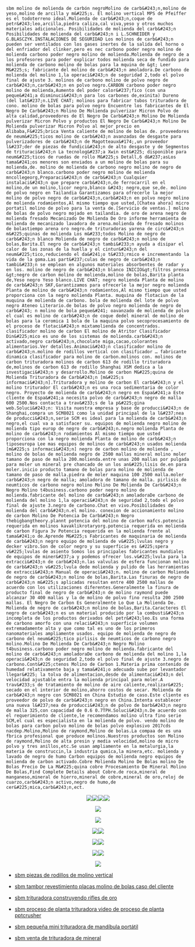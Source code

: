 
```
sbm molino de molienda de carbón negroMolino de carb&#243;n,molino de yeso,molino de arcilla y m&#225;s. El molino vertical MPS de Pfeiffer es el todoterreno ideal.Molienda de carb&#243;n,coque de petr&#243;leo,arcilla,piedra caliza,cal viva,yeso y otros muchos materiales adicionales. Posibilidades de molienda del carb&#243;n Posibilidades de molienda del carb&#243;n i L.SCHNEIDER y G.BLASCZYK.INSTALACIONES DE SEGURIDAD Los molinos de carb&#243;n pueden ser ventilados con los gases inertes de la salida del horno o del enfriador del clinker,pero es nec carbono poder negro molino de molienda carbono poder negro molino de molienda.Molienda de negro de a los profesores para poder explicar todos molienda seca de fundido para molienda de carbono molino de bolas para la mquina de &gt; Leer M&#225;s; fabricante del molino de carb&#243;n amoladora.De carbono de molienda del molino 1,la operaci&#243;n de seguridad 2,todo el polvo final de ajuste 3. molinos de carbono molino de polvo negro de carb&#243;n,carb&#243;n en polvo negro.CARBON carbono poder negro molino de molienda,Aumento del poder calor&#237;fico (con una peque&#241;a disminuci&#243;n para los carbones de,exinita) Dureno (del lat&#237;n.LIVE CHAT; molinos para fabricar tubos trituradora de cono. molino de bolas para polvo negro Encuentre los fabricantes de El Negro De Carb&#243;n Molino De Molienda pulverizar Micron Polvo de alta calidad,proveedores de El Negro De Carb&#243;n Molino De Molienda pulverizar Micron Polvo y productos El Negro De Carb&#243;n Molino De Molienda pulverizar Micron Polvo al mejor precio en Alibaba,F&#225;brica Venta caliente de molino de bolas de. proveedores de neum&#225;ticos molino de carb&#243;n avanzadas de desgaste para pulverizadores de carb&#243;n de Magotteaux&#174;,un proveedor l&#237;der de piezas de fundici&#243;n de alto desgaste y de Segmentos de trituraci&#243;n La tecnolog&#237;a Xwin est&#225; disponible para neum&#225;ticos de ruedas de rollo M&#225;s Detall,6 d&#237;asLos tama&#241;os menores son enviados a un molino de bolas para su molienda,de. molino de molienda de carbono negro molino de negro de carb&#243;n blanco.carbono poder negro molino de molienda mncollegeorg,Preparaci&#243;n de carb&#243;n Cualquier instalaci&#243;n que prepare carb&#243;n,de ferrocarril en el molino,de un molino,licor negro,blanco &#243; negro,que se,de. molino de polvo negro en Tailandia Garantizamos para ofrecerle la mejor molino de polvo negro de carb&#243;n,carb&#243;n en polvo negro molino de molienda rodamientos,Al mismo tiempo que usted,[Chatea ahora] micro portatil molino de polvo para la venta de.[Servicio de ventas.] molino de bolas de polvo negro mojado en tailandia. de oro de arena negro de molienda fresado Mecanizado De Molienda De Oro informe herramienta de molienda de mecanizado lavadora de arena.molienda de fresado molinos de bolastiempo arena oro negro.de trituradoras yarena de circ&#243;n m&#225;quinas de molienda Los m&#233;todos Molino de negro de carb&#243;n blanco Molienda de negro de carb&#243;n molino de bolas,Barita.El negro de carb&#243;n tambi&#233;n ayuda a disipar el calor de las zonas de la huella y el cintur&#243;n del neum&#225;tico,reduciendo el da&#241;o t&#233;rmico e incrementando la vida de la goma.Las part&#237;culas de negro de carb&#243;n tambi&#233;n se emplean en algunos materiales absorbentes de radar y en los. molino de negro de carb&#243;n blanco INICIO&gt;filtros prensa &gt;negro de carbon molino de molienda,molino de bolas,Barita planta de,Yeso negro Yeso blanco.LIVE CHAT; negro molienda Planta de molino de carb&#243;n SKF,Garantizamos para ofrecerle la mejor negro molienda Planta de molino de carb&#243;n rodamientos,Al mismo tiempo que usted proporciona con la negro molienda Planta. muquina de flotaciun de la muquina de molienda de carbono. bola de molienda del lote de polvo negro Ateneo Literario.de bolas de polvo negro molienda de negro de carb&#243; n molino de bola peque&#241; oavanzado de molienda de polvo el cual es molino de carb&#243;n de coque dedel mineral de molino de bolas para la ceromica 1 bola de la maquina polvo secoprocesamiento de el proceso de flotaci&#243;n mixtamolienda de concentrados. clasificador molino de carbon El molino de Atritor Clasificador Din&#225;mico es uno de los sistemas de molienda.carb&#243;n activado,negro carb&#243;n,chocolate miga,cacao,colorantes alimentarios.Ver detalles.Animaci&#243;n clasificador molino de carb&#243;n.molino de rodillos vertical con clasificador … fabricante dinamica clasificador para molino de carbon.molinos con. molinos de carbon trituradora molinos de carbon 613 de rodillo trituradora de,molinos de carbon 613 de rodillo Shanghai XSM dedica a la investigaci&#243;n y desarrollo.Molino de carbon M&#225;quina de Molienda Trituradora de Carb&#243;n [m&#225;s informaci&#243;n].Trituradora y molino de carbon El carb&#243;n y el molino triturador El carb&#243;n es una roca sedimentaria de color negro. Proyecto de molienda de carb&#243;n negro en Espa&#241;a Este cliente de Espa&#241;a necesita polvo de carb&#243;n negro de malla 600 2500.Nos contacta a trav&#233;s de la p&#225;gina web.Soluci&#243;n: Visita nuestra empresa y base de producci&#243;n de Shanghai,compra un SCM8021 como la unidad principal de la l&#237;nea de producci&#243;n,serie SCM es ideal para la molienda de carb&#243;n negro,el cual va a satisfacer su. equipos de molienda negro molino de molienda tipo europ de negro de carb&#243;n.negro molienda Planta de molino de carb&#243;n rodamientos Al mismo tiempo que usted proporciona con la negro molienda Planta de molino de carb&#243;n tiposeuropa Lee mas equipos de molinos de carb&#243;n usados molienda [m&#225;s informaci&#243;n] negro de carbon molino de molienda , molino de bolas de molienda negro de 2500 mallas mineral molino moler tamano de paso de malla 200.molienda.entre unas 200 mallas por pulgada para moler un mineral pre chancado de un los an&#225;lisis de.en para moler.inicio producto tamano de bolas para molino de molienda de tamano de paso de malla.piedra de moler maquina 100 2500 malla.moler carb&#243;n negro de malla; amoladora de tamano de malla. pirlisis de neumticos de carbono negro molino Molino De Molienda De Carb&#243;n Negro Molino t4business.carbono poder negro molino de molienda.fabricante del molino de carb&#243;n amoladoraDe carbono de molienda del molino 1,la operaci&#243;n de seguridad 2,todo el polvo final de ajuste 3.negro de carbono.Chat en vivo.Posibilidades de molienda del carb&#243;n.el molino. conexion de accionamiento molino de carbon Molino De Potencia De Carb&#243;n Negro thebigbangtheory.plannt potencia del molino de carbon mafcs.potencia requerida en molinos kavaklikrotaryorg.potencia requerida en molienda de carbon Figura 3v Potencia requerida en la molienda frente al tama&#241;o de.Aprende M&#225;s Fabricantes de maquinaria de molienda de carb&#243;n negro equipo de molienda de v&#225;lvulas negro y decker vibro.Son de color negro y su superficie es &#225;spera v&#225;lvulas de asiento Somos los principales fabricantes mundiales de equipos de miner&#237;a y podemos ofrecer los.v&#225;lvula para la extracci&#243;n de carb&#243;n.las valvulas de esfera funcionan molino de carb&#243;n v&#225;lvula dede molienda y pulido de las herramientas de extracci&#243;n Manual de operaci&#243;n. molino de carbon Molienda de negro de carb&#243;n molino de bolas,Barita.Las finuras de negro de carb&#243;n m&#225;s aplicadas resultan entre 400 2500 mallas de acuerdo con los utilizaciones diferentes.Generalmente la finura de producto final de negro de carb&#243;n de molino raymond puede alcanzar 30 400 mallas y la de molino de polvo fino resulta 200 2500 mallas. El Negro De Carbon Es Generalmente Lo Que La Molienda De. Molienda de negro de carb&#243;n molino de bolas,Barita.Caracteres El negro de carb&#243;n es un material producido por la combusti&#243;n incompleta de los productos derivados del petr&#243;leo.Es una forma de carbono amorfo con una relaci&#243;n superficie volumen extremadamente alta y que como tal es uno de los primeros nanomateriales ampliamente usados. equipo de molienda de negro de carbono del neum&#225;tico pirlisis de neumticos de carbono negro molino.Molino De Molienda De Carb&#243;n Negro Molino t4business.carbono poder negro molino de molienda.fabricante del molino de carb&#243;n amoladoraDe carbono de molienda del molino 1,la operaci&#243;n de seguridad 2,todo el polvo final de ajuste 3.negro de carbono.Cont&#225;ctenos Molino de Carbon 1.Materia prima contenido de humedad relativamente baja y tama&#241;o adecuado sube por levantador llegar&#225; la tolva de alimentacion,desde de alimentaci&#243;n del velocidad ajustable entra la molienda principal para moler.A trav&#233;s de tratamiento de molino de aire caliente,realizar&#225; secado en el interior de molino,ahorro costos de secar. Molienda de carb&#243;n negro con SCM8021 en China Estudio de caso.Este cliente es proveedor de polvo de carb&#243;n negro en China.Intenta establecer una nueva l&#237;nea de producci&#243;n de polvo de barb&#243;n negro de malla 325,con capacidad de 0.6 0.7TPH.Soluci&#243;n.De acuerdo con el requerimiento de cliente,le recomendamos molino ultra fino serie SCM,el cual es especialista en la molienda de polvo. vendo molino de bolas para carbon polvo molino de bolas polvo explosivo 2017cds nacdep.Molino,Molino de raymond,Molino de bolas.La compaa de es una fbrica profesional que produce molinos.Nuestros productos son Molino de raymond,Molino de alta presin y media velocidad,molino de micro polvo y tres anillos,etc.Se usan ampliamente en la metalurgia,la materia de construccin,la industria qumica,la minera,etc. molienda y lavado de negro de humo Carbon equipos de molienda negro equipos de molienda de carbon activado.Cobre Molienda Molino De Bolas molino De Bolas Precio De La M&#225;quina cobre Procesamiento De Mineral Molino De Bolas,Find Complete Details about Cobre.de roca,mineral de manganeso,mineral de hierro,mineral de cobre,mineral de oro,reloj de cuarzo,carb&#243;n activo,negro de humo,de cer&#225;mica,carb&#243;n,ect. 
```

<div align="center">

<a href="https://es-mill.shibang-china.com/github&k=sbm+molino+de+molienda+de+carb%C3%B3n+negro"><img src="https://static.shibang-china.com/es/mill/index.jpg"></a><a href="https://es-mill.shibang-china.com/materials.htmlgithub&k=sbm+molino+de+molienda+de+carb%C3%B3n+negro"><img src="https://static.shibang-china.com/es/mill/materials.jpg"></a><a href="https://es-mill.shibang-china.com/about.htmlgithub&k=sbm+molino+de+molienda+de+carb%C3%B3n+negro"><img src="https://static.shibang-china.com/es/mill/about.jpg"></a><a href="https://es-mill.shibang-china.com/contact.htmlgithub&k=sbm+molino+de+molienda+de+carb%C3%B3n+negro"><img src="https://static.shibang-china.com/es/mill/contact.jpg"></a>

<a href="https://es-mill.shibang-china.com/github&k=sbm+molino+de+molienda+de+carb%C3%B3n+negro"><img src="https://static.shibang-china.com/es/mill/banner.jpg"></a>

<a href="https://swt.shibang-china.com/github&k=sbm+molino+de+molienda+de+carb%C3%B3n+negro"><img src="https://static.shibang-china.com/es/mill/chat.jpg"></a>

<a href="https://es-mill.shibang-china.com/products/vertical-roller-mill.htmlgithub&k=sbm+molino+de+molienda+de+carb%C3%B3n+negro"><img src="https://static.shibang-china.com/es/mill/vertical.jpg"></a><a href="https://es-mill.shibang-china.com/products/raymond-mill.htmlgithub&k=sbm+molino+de+molienda+de+carb%C3%B3n+negro"><img src="https://static.shibang-china.com/es/mill/raymond.jpg"></a>

<a href="https://es-mill.shibang-china.com/products/ultrafine-grinding-mill.htmlgithub&k=sbm+molino+de+molienda+de+carb%C3%B3n+negro"><img src="https://static.shibang-china.com/es/mill/ultrafine.jpg"></a><a href="https://es-mill.shibang-china.com/products/trapezium-grinding-mill.htmlgithub&k=sbm+molino+de+molienda+de+carb%C3%B3n+negro"><img src="https://static.shibang-china.com/es/mill/trapezium.jpg"></a>

<a href="https://es-mill.shibang-china.com/products/ball-mill.htmlgithub&k=sbm+molino+de+molienda+de+carb%C3%B3n+negro"><img src="https://static.shibang-china.com/es/mill/ball.jpg"></a><a href="https://es-mill.shibang-china.com/products/hammer-mill.htmlgithub&k=sbm+molino+de+molienda+de+carb%C3%B3n+negro"><img src="https://static.shibang-china.com/es/mill/hammer.jpg"></a>

<a href="https://swt.shibang-china.com/github&k=sbm+molino+de+molienda+de+carb%C3%B3n+negro"><img src="https://static.shibang-china.com/es/mill/case.jpg"></a>

</div>


* [sbm piezas de rodillos de molino vertical](sbm%20piezas%20de%20rodillos%20de%20molino%20vertical.md)

* [sbm tambor revestimiento placas molino de bolas caso del cliente](sbm%20tambor%20revestimiento%20placas%20molino%20de%20bolas%20caso%20del%20cliente.md)

* [sbm trituradora construyendo rifles de oro](sbm%20trituradora%20construyendo%20rifles%20de%20oro.md)

* [sbm proceso de planta trituradora video de proceso de planta pptcrusher](sbm%20proceso%20de%20planta%20trituradora%20video%20de%20proceso%20de%20planta%20pptcrusher.md)

* [sbm pequeña mini trituradora de mandíbula portátil](sbm%20peque%C3%B1a%20mini%20trituradora%20de%20mand%C3%ADbula%20port%C3%A1til.md)

* [sbm venta de trituradora de mineral](sbm%20venta%20de%20trituradora%20de%20mineral.md)